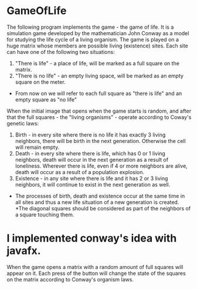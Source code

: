 # GameOfLife

The following program implements the game - the game of life.
It is a simulation game developed by the mathematician John Conway as a model for studying the life cycle of a living organism.
The game is played on a huge matrix whose members are possible living (existence) sites.
Each site can have one of the following two situations:
1. "There is life" - a place of life, will be marked as a full square on the matrix.
2. "There is no life" - an empty living space, will be marked as an empty square on the meter.

* From now on we will refer to each full square as "there is life" and an empty square as "no life"

When the initial image that opens when the game starts is random, and after that the full squares - the "living organisms" - operate according to Coway's genetic laws:
1. Birth - in every site where there is no life it has exactly 3 living neighbors, there will be birth in the next generation. Otherwise the cell will remain empty.
2. Death - in every site where there is life, which has 0 or 1 living neighbors, death will occur in the next generation as a result of loneliness.
Wherever there is life, even if 4 or more neighbors are alive, death will occur as a result of a population explosion.
3. Existence - in any site where there is life and it has 2 or 3 living neighbors, it will continue to exist in the next generation as well.

* The processes of birth, death and existence occur at the same time in all sites and thus a new life situation of a new generation is created.
*The diagonal squares should be considered as part of the neighbors of a square touching them.


# I implemented conway's idea with javafx.
When the game opens a matrix with a random amount of full squares will appear on it. 
Each press of the button will change the state of the squares on the matrix according to Conway's organism laws.

